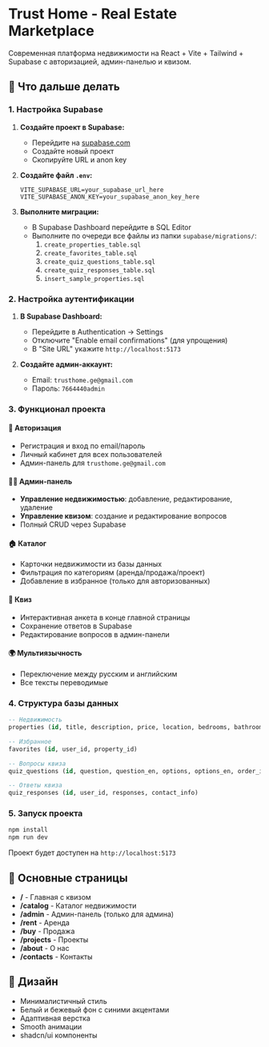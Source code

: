 # Trust Home - Real Estate Marketplace

Современная платформа недвижимости на React + Vite + Tailwind + Supabase с авторизацией, админ-панелью и квизом.

## 🚀 Что дальше делать

### 1. Настройка Supabase

1. **Создайте проект в Supabase:**
   - Перейдите на [supabase.com](https://supabase.com)
   - Создайте новый проект
   - Скопируйте URL и anon key

2. **Создайте файл `.env`:**
   ```env
   VITE_SUPABASE_URL=your_supabase_url_here
   VITE_SUPABASE_ANON_KEY=your_supabase_anon_key_here
   ```

3. **Выполните миграции:**
   - В Supabase Dashboard перейдите в SQL Editor
   - Выполните по очереди все файлы из папки `supabase/migrations/`:
     1. `create_properties_table.sql`
     2. `create_favorites_table.sql`
     3. `create_quiz_questions_table.sql`
     4. `create_quiz_responses_table.sql`
     5. `insert_sample_properties.sql`

### 2. Настройка аутентификации

1. **В Supabase Dashboard:**
   - Перейдите в Authentication → Settings
   - Отключите "Enable email confirmations" (для упрощения)
   - В "Site URL" укажите `http://localhost:5173`

2. **Создайте админ-аккаунт:**
   - Email: `trusthome.ge@gmail.com`
   - Пароль: `7664440admin`

### 3. Функционал проекта

#### 🔐 **Авторизация**
- Регистрация и вход по email/пароль
- Личный кабинет для всех пользователей
- Админ-панель для `trusthome.ge@gmail.com`

#### 👨‍💼 **Админ-панель**
- **Управление недвижимостью**: добавление, редактирование, удаление
- **Управление квизом**: создание и редактирование вопросов
- Полный CRUD через Supabase

#### 🏠 **Каталог**
- Карточки недвижимости из базы данных
- Фильтрация по категориям (аренда/продажа/проект)
- Добавление в избранное (только для авторизованных)

#### 📝 **Квиз**
- Интерактивная анкета в конце главной страницы
- Сохранение ответов в Supabase
- Редактирование вопросов в админ-панели

#### 🌍 **Мультиязычность**
- Переключение между русским и английским
- Все тексты переводимые

### 4. Структура базы данных

```sql
-- Недвижимость
properties (id, title, description, price, location, bedrooms, bathrooms, area, image_url, category, type)

-- Избранное
favorites (id, user_id, property_id)

-- Вопросы квиза
quiz_questions (id, question, question_en, options, options_en, order_index)

-- Ответы квиза
quiz_responses (id, user_id, responses, contact_info)
```

### 5. Запуск проекта

```bash
npm install
npm run dev
```

Проект будет доступен на `http://localhost:5173`

## 📱 Основные страницы

- **/** - Главная с квизом
- **/catalog** - Каталог недвижимости
- **/admin** - Админ-панель (только для админа)
- **/rent** - Аренда
- **/buy** - Продажа
- **/projects** - Проекты
- **/about** - О нас
- **/contacts** - Контакты

## 🎨 Дизайн

- Минималистичный стиль
- Белый и бежевый фон с синими акцентами
- Адаптивная верстка
- Smooth анимации
- shadcn/ui компоненты